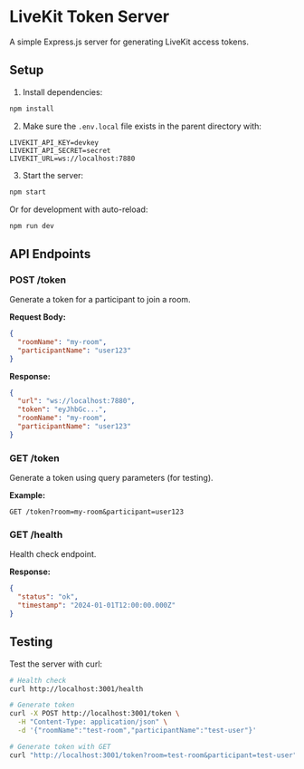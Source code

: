 # LiveKit Token Server

A simple Express.js server for generating LiveKit access tokens.

## Setup

1. Install dependencies:
```bash
npm install
```

2. Make sure the `.env.local` file exists in the parent directory with:
```
LIVEKIT_API_KEY=devkey
LIVEKIT_API_SECRET=secret
LIVEKIT_URL=ws://localhost:7880
```

3. Start the server:
```bash
npm start
```

Or for development with auto-reload:
```bash
npm run dev
```

## API Endpoints

### POST /token

Generate a token for a participant to join a room.

**Request Body:**
```json
{
  "roomName": "my-room",
  "participantName": "user123"
}
```

**Response:**
```json
{
  "url": "ws://localhost:7880",
  "token": "eyJhbGc...",
  "roomName": "my-room",
  "participantName": "user123"
}
```

### GET /token

Generate a token using query parameters (for testing).

**Example:**
```
GET /token?room=my-room&participant=user123
```

### GET /health

Health check endpoint.

**Response:**
```json
{
  "status": "ok",
  "timestamp": "2024-01-01T12:00:00.000Z"
}
```

## Testing

Test the server with curl:

```bash
# Health check
curl http://localhost:3001/health

# Generate token
curl -X POST http://localhost:3001/token \
  -H "Content-Type: application/json" \
  -d '{"roomName":"test-room","participantName":"test-user"}'

# Generate token with GET
curl "http://localhost:3001/token?room=test-room&participant=test-user"
```


